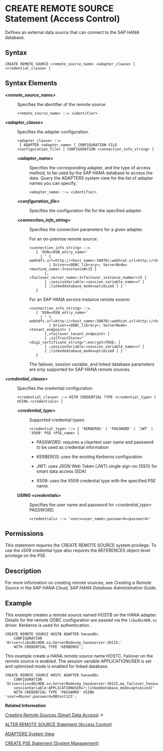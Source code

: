 <!-- loio20d48343751910149985a2c925e12190 -->

# CREATE REMOTE SOURCE Statement \(Access Control\)

Defines an external data source that can connect to the SAP HANA database.



<a name="loio20d48343751910149985a2c925e12190__sql_create_remote_source_1sql_create_remote_source_syntax"/>

## Syntax

```
CREATE REMOTE SOURCE <remote_source_name> <adapter_clause> [ <credential_clause> ]
```



<a name="loio20d48343751910149985a2c925e12190__sql_create_remote_source_1sql_create_remote_source"/>

## Syntax Elements


<dl>
<dt><b>

*<remote\_source\_name\>*

</b></dt>
<dd>

Specifies the identifier of the remote source.

```
<remote_source_name> ::= <identifier>
```



</dd><dt><b>

*<adapter\_clause\>*

</b></dt>
<dd>

Specifies the adapter configuration.

```
<adapter_clause> ::= 
 [ ADAPTER <adapter_name> [ CONFIGURATION FILE <configuration_file> ] CONFIGURATION <connection_info_string> ]
```


<dl>
<dt><b>

*<adapter\_name\>*

</b></dt>
<dd>

Specifies the corresponding adapter, and the type of access method, to be used by the SAP HANA database to access the data. Query the ADAPTERS system view for the list of adapter names you can specify.\`

```
<adapter_name> ::= <identifier>
```



</dd><dt><b>

*<configuration\_file\>*

</b></dt>
<dd>

Specifies the configuration file for the specified adapter.



</dd><dt><b>

*<connection\_info\_string\>*

</b></dt>
<dd>

Specifies the connection parameters for a given adapter.

For an on-premise remote source:

```
<connection_info_string> ::= 
   { 'DSN=<DSN_entry_name>' 
     | ' { webhdfs.url=http://<host_name>:50070/;webhcat.url=http://<host_name>:50111 
         | Driver=<ODBC_library>; ServerNode=<machine_name>:3<instance#>15 }
       [,<failover_server_name>:3<failover_instance_number>15 ]
       [ ;sessionVariable:<session_variable_name>=? ]
       [ ;linkeddatabase_mode=optimized ] } ' 
   }
```

For an SAP HANA service instance remote source:

```
<connection_info_string> ::= 
   { 'DSN=<DSN_entry_name>'
     | ' { webhdfs.url=http://<host_name>:50070/;webhcat.url=http://<host_name>:50111 
         | Driver=<ODBC_library>; ServerNode=<tenant_endpoint> }
       [,<failover_tenant_endpoint> ]
       [ ;sslTrustStore="<digi_certificate_string>";encrypt=TRUE; ]
       [ ;sessionVariable:<session_variable_name>=? ]
       [ ;linkeddatabase_mode=optimized ] } '
   } 
```

The failover, session variable, and linked database parameters are only supported for SAP HANA remote sources.



</dd>
</dl>



</dd><dt><b>

*<credential\_clause\>*

</b></dt>
<dd>

Specifies the credential configuration.

```
<credential_clause> ::= WITH CREDENTIAL TYPE <credential_type> [ USING <credentials> ]
```


<dl>
<dt><b>

*<credential\_type\>*

</b></dt>
<dd>

Supported credential types:

```
<credential_type> ::= { 'KERBEROS' | 'PASSWORD' | 'JWT' | 'X509' PSE <PSE_name> }
```

-   PASSWORD: requires a cleartext user name and password to be used as credential information

-   KERBEROS: uses the existing Kerberos configuration

-   JWT: uses JSON Web Token \(JWT\) single sign-on \(SSO\) for smart data access \(SDA\)

-   X509: uses the X509 credential type with the specified PSE name.




</dd><dt><b>

USING *<credentials\>*

</b></dt>
<dd>

Specifies the user name and password for *<credential\_type\>* PASSWORD.

```
<credentials> ::= 'user=<user_name>;password=<password>'
```



</dd>
</dl>



</dd>
</dl>



<a name="loio20d48343751910149985a2c925e12190__section_opr_ddt_5cb"/>

## Permissions

This statement requires the CREATE REMOTE SOURCE system privilege. To use the x509 credential type also requires the REFERENCES object-level privilege on the PSE.



<a name="loio20d48343751910149985a2c925e12190__sql_create_remote_source_1sql_create_remote_source_description"/>

## Description

For more information on creating remote sources, see *Creating a Remote Source* in the *SAP HANA Cloud, SAP HANA Database Administration Guide*.



<a name="loio20d48343751910149985a2c925e12190__sql_create_remote_source_1sql_create_remote_source_examples"/>

## Example

This example creates a remote source named HOSTB on the HANA adapter. Details for the remote ODBC configuration are passed via the `libodbcHDB.so` driver. Kerberos is used for authentication.

```
CREATE REMOTE SOURCE HOSTB ADAPTER hanaodbc
    CONFIGURATION 'Driver=libodbcHDB.so;ServerNode=my_hanaserver:30115;' 
    WITH CREDENTIAL TYPE 'KERBEROS';
```

This example create a HANA remote source name HOSTC. Failover on the remote source is enabled. The session variable APPLICATIONUSER is set and optimized mode is enabled for linked database.

```
CREATE REMOTE SOURCE HOSTC ADAPTER hanaodbc
    CONFIGURATION 'Driver=livodbcHDB.so;ServerNode=my_hanaserver:30115,my_failover_hanaserver:30215;
    sessionVariable:APPLICATIONUSER=?;linkeddatabase_mode=optimized]'
    WITH CREDENTIAL TYPE 'PASSWORD' USING 'user=dbuser;password=DBtest123';
```

**Related Information**  


[Creating Remote Sources (Smart Data Access)](https://help.sap.com/viewer/b6c0184b46cc424b9bcce8e6aae02f97/2023_2_QRC/en-US/e8274a1cf62b4aa5b58f261bc904a4af.html "Create a smart data access remote source using SQL syntax or the SAP HANA database explorer.") :arrow_upper_right:

[ALTER REMOTE SOURCE Statement \(Access Control\)](alter-remote-source-statement-access-control-f423eb4.md "Modifies the configuration of an external data source that is connected to an SAP HANA database.")

[ADAPTERS System View](../../020-System-Views-Reference/021-System-Views/adapters-system-view-6d91840.md "Displays adapters available in the SAP HANA system.")

[CREATE PSE Statement \(System Management\)](create-pse-statement-system-management-4d80bf6.md "Creates a personal security environment (PSE).")

